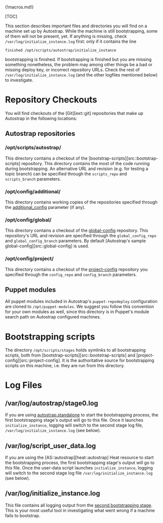{!macros.md!}

[TOC]

This section describes important files and directories you will find on a
machine set up by Autostrap. While the machine is still bootstrapping, some of
them will not be present, yet. If anything is missing, check
`/var/log/initialize_instance.log` first: only if it contains the line

```
finished /opt/scripts/autostrap/initialize_instance
```

bootstrapping is finished. If bootstrapping is finished but you are missing
something nonetheless, the problem may among other things be a bad or missing
deploy key, or incorrect repository URLs. Check the rest of
`/var/log/initialize_instance.log` (and the other logfiles mentioned below) to
investigate.

# Repository Checkouts

You will find checkouts of the [Git][ext::git] repositories that make up
Autostrap in the following locations:

## Autostrap repositories

### /opt/scripts/autostrap/

This directory contains a checkout of the
[bootstrap-scripts][src::bootstrap-scripts] repository. This directory contains
the most of the code running during bootstrapping. An alternative URL and
revision (e.g. for testing a topic branch) can be specified through the
`scripts_repo` and `scripts_branch` parameters.

### /opt/config/additional/

This directory contains working copies of the repositories specified through
the [additional_config](/config/#additional) parameter (if any).

### /opt/config/global/

This directory contains a checkout of the [global-config](/config/#global)
repository. This repository's URL and revision are specified through the
`global_config_repo` and `global_config_branch` parameters. By default
[Autostrap's sample global-config][src::global-config] is used.

### /opt/config/project/

This directory contains a checkout of the [project-config](/config/#project)
repository you specified through the `config_repo` and `config_branch`
parameters.

## Puppet modules

All puppet modules included in Autostrap's `puppet-repodeploy` configuration
are cloned to `/opt/puppet-modules`. We suggest you follow this convention for
your own modules as well, since this directory is in Puppet's module search
path on Autostrap configured machines.

# Bootstrapping scripts

The directory `/opt/scripts/stages` holds symlinks to all bootstrapping
scripts, both from [bootstrap-scripts][src::bootstrap-scripts] and
[project-config][src::project-config]. It is the authoritative source for
bootstrapping scripts on this machine, i.e. they are run from this directory.

# Log Files

## /var/log/autostrap/stage0.log

If you are using [autostrap.standalone](/entry/#cloudstrap.standalone) to
start the bootstrapping process, the first bootstrapping stage's output will go
to this file. Once it launches `initialize_instance`, logging will switch to
the second stage log file, `/var/log/initialize_instance.log` (see below).

## /var/log/script_user_data.log

If you are using the [AS::autostrap][heat::autostrap] Heat resource to start
the bootstrapping process, the first bootstrapping stage's output will go to
this file. Once the user-data script launches `initialize_instance`, logging
will switch to the second stage log file `/var/log/initialize_instance.log`
(see below).

## /var/log/initialize_instance.log

This file contains all logging output from the [second bootstrapping
stage](/lifecycle/#s2-initialize). This is your most useful tool in
investigating what went wrong if a machine fails to bootstrap.
